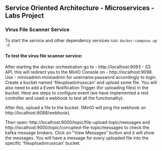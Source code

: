 ## Service Oriented Architecture - Microservices - Labs Project

### Virus File Scanner Service

To start the service and other dependency services run: `docker-compose up -d`

#### To test the virus file scanner service:

After starting the docker orchestration go to - http://localhost:9093 - S3 API, this will redirect you to the MinIO Console on - http://localhost:9098.
Use - minioadmin:minioadmin for username:password accordingly to login.
Create a bucket named 'fileuploadvirusscan' and upload some file. You will also need to add a Event Notification Trigger (for uploading files) in the bucket.
Here are steps to configure event (we have implemented a rest controller and used a webhook to test all the functionality).

After this, upload a file to the bucket. (MinIO will ping the webhook on http://localhost:8088/webhook).

Then open: http://localhost:9000/topic/file-upload-topic/messages and http://localhost:9000/topic/corrupted-file-topic/messages to check the kafka message brokers.
Click on "View Messages" button and it will show the messages. You will have a message for every uploaded file into the specific 'fileuploadvirusscan' bucket.
